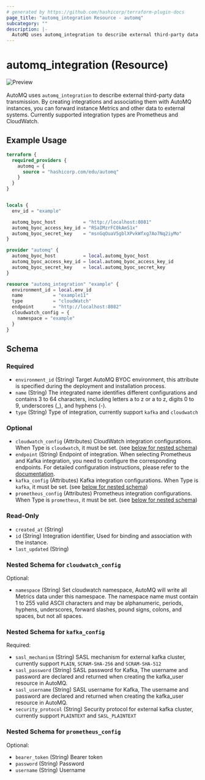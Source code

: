 ```yaml
---
# generated by https://github.com/hashicorp/terraform-plugin-docs
page_title: "automq_integration Resource - automq"
subcategory: ""
description: |-
  AutoMQ uses automq_integration to describe external third-party data transmission. By creating integrations and associating them with AutoMQ instances, you can forward instance Metrics and other data to external systems. Currently supported integration types are Prometheus and CloudWatch.
---
```


# automq_integration (Resource)

![Preview](https://img.shields.io/badge/Lifecycle_Stage-Preview-blue?style=flat&logoColor=8A3BE2&labelColor=rgba)<br><br>AutoMQ uses `automq_integration` to describe external third-party data transmission. By creating integrations and associating them with AutoMQ instances, you can forward instance Metrics and other data to external systems. Currently supported integration types are Prometheus and CloudWatch.

## Example Usage

```terraform
terraform {
  required_providers {
    automq = {
      source = "hashicorp.com/edu/automq"
    }
  }
}


locals {
  env_id = "example"

  automq_byoc_host          = "http://localhost:8081"
  automq_byoc_access_key_id = "RSaIMzrFC0kAmS1x"
  automq_byoc_secret_key    = "msnGqOuaV5gblXPvkWfxg7Ao7Nq2iyMo"
}

provider "automq" {
  automq_byoc_host          = local.automq_byoc_host
  automq_byoc_access_key_id = local.automq_byoc_access_key_id
  automq_byoc_secret_key    = local.automq_byoc_secret_key
}

resource "automq_integration" "example" {
  environment_id = local.env_id
  name           = "example11"
  type           = "cloudWatch"
  endpoint       = "http://localhost:8082"
  cloudwatch_config = {
    namespace = "example"
  }
}
```

<!-- schema generated by tfplugindocs -->
## Schema

### Required

- `environment_id` (String) Target AutoMQ BYOC environment, this attribute is specified during the deployment and installation process.
- `name` (String) The integrated name identifies different configurations and contains 3 to 64 characters, including letters a to z or a to z, digits 0 to 9, underscores (_), and hyphens (-).
- `type` (String) Type of integration, currently support `kafka` and `cloudwatch`

### Optional

- `cloudwatch_config` (Attributes) CloudWatch integration configurations. When Type is `cloudwatch`, it must be set. (see [below for nested schema](#nestedatt--cloudwatch_config))
- `endpoint` (String) Endpoint of integration. When selecting Prometheus and Kafka integration, you need to configure the corresponding endpoints. For detailed configuration instructions, please refer to the [documentation](https://docs.automq.com/automq-cloud/manage-environments/byoc-environment/manage-integrations).
- `kafka_config` (Attributes) Kafka integration configurations. When Type is `kafka`, it must be set. (see [below for nested schema](#nestedatt--kafka_config))
- `prometheus_config` (Attributes) Prometheus integration configurations. When Type is `prometheus`, it must be set. (see [below for nested schema](#nestedatt--prometheus_config))

### Read-Only

- `created_at` (String)
- `id` (String) Integration identifier, Used for binding and association with the instance.
- `last_updated` (String)

<a id="nestedatt--cloudwatch_config"></a>
### Nested Schema for `cloudwatch_config`

Optional:

- `namespace` (String) Set cloudwatch namespace, AutoMQ will write all Metrics data under this namespace. The namespace name must contain 1 to 255 valid ASCII characters and may be alphanumeric, periods, hyphens, underscores, forward slashes, pound signs, colons, and spaces, but not all spaces.


<a id="nestedatt--kafka_config"></a>
### Nested Schema for `kafka_config`

Required:

- `sasl_mechanism` (String) SASL mechanism for external kafka cluster, currently support `PLAIN`, `SCRAM-SHA-256` and `SCRAM-SHA-512`
- `sasl_password` (String) SASL password for Kafka, The username and password are declared and returned when creating the kafka_user resource in AutoMQ.
- `sasl_username` (String) SASL username for Kafka, The username and password are declared and returned when creating the kafka_user resource in AutoMQ.
- `security_protocol` (String) Security protocol for external kafka cluster, currently support `PLAINTEXT` and `SASL_PLAINTEXT`


<a id="nestedatt--prometheus_config"></a>
### Nested Schema for `prometheus_config`

Optional:

- `bearer_token` (String) Bearer token
- `password` (String) Password
- `username` (String) Username

